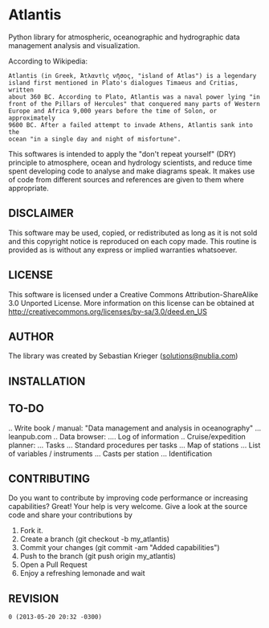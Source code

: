 Atlantis
========

Python library for atmospheric, oceanographic and hydrographic data management
analysis and visualization.

According to Wikipedia:

    Atlantis (in Greek, Ἀτλαντὶς νῆσος, "island of Atlas") is a legendary 
    island first mentioned in Plato's dialogues Timaeus and Critias, written 
    about 360 BC. According to Plato, Atlantis was a naval power lying "in 
    front of the Pillars of Hercules" that conquered many parts of Western 
    Europe and Africa 9,000 years before the time of Solon, or approximately 
    9600 BC. After a failed attempt to invade Athens, Atlantis sank into the 
    ocean "in a single day and night of misfortune".

This softwares is intended to apply the "don't repeat yourself" (DRY) principle
to atmosphere, ocean and hydrology scientists, and reduce time spent developing
code to analyse and make diagrams speak. It makes use of code from different
sources and references are given to them where appropriate.


DISCLAIMER
----------

This software may be used, copied, or redistributed as long as it is not sold 
and this copyright notice is reproduced on each copy made. This routine is 
provided as is without any express or implied warranties whatsoever.


LICENSE
-------

This software is licensed under a Creative Commons Attribution-ShareAlike 3.0
Unported License. More information on this license can be obtained at
http://creativecommons.org/licenses/by-sa/3.0/deed.en_US


AUTHOR
------

The library was created by Sebastian Krieger (solutions@nublia.com)


INSTALLATION
------------


TO-DO
-----
.. Write book / manual: "Data management and analysis in oceanography"
... leanpub.com
.. Data browser:
.... Log of information
.. Cruise/expedition planner:
... Tasks
... Standard procedures per tasks
... Map of stations
... List of variables / instruments
... Casts per station
... Identification


CONTRIBUTING
------------

Do you want to contribute by improving code performance or increasing 
capabilities? Great! Your help is very welcome. Give a look at the source code
and share your contributions by

1. Fork it.
2. Create a branch (git checkout -b my_atlantis)
3. Commit your changes (git commit -am "Added capabilities")
4. Push to the branch (git push origin my_atlantis)
5. Open a Pull Request
6. Enjoy a refreshing lemonade and wait


REVISION
--------
    0 (2013-05-20 20:32 -0300)
